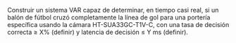 Construir un sistema VAR capaz de determinar, en tiempo casi real, si un balón de fútbol cruzó completamente la línea de gol para una portería específica usando la cámara HT-SUA33GC-T1V-C, con una tasa de decisión correcta ≥ X% (definir) y latencia de decisión ≤ Y ms (definir).